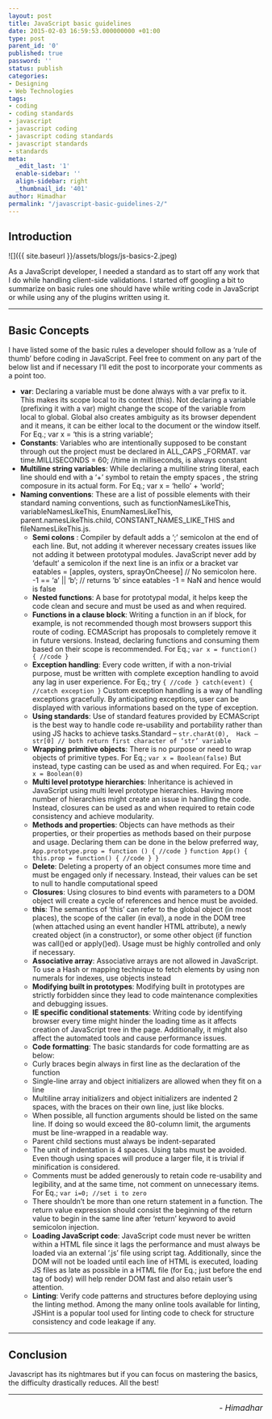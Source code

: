 ```yaml
---
layout: post
title: JavaScript basic guidelines
date: 2015-02-03 16:59:53.000000000 +01:00
type: post
parent_id: '0'
published: true
password: ''
status: publish
categories:
- Designing
- Web Technologies
tags:
- coding
- coding standards
- javascript
- javascript coding
- javascript coding standards
- javascript standards
- standards
meta:
  _edit_last: '1'
  enable-sidebar: ''
  align-sidebar: right
  _thumbnail_id: '401'
author: Himadhar
permalink: "/javascript-basic-guidelines-2/"
---
```


## Introduction

![]({{ site.baseurl }}/assets/blogs/js-basics-2.jpeg)

As a JavaScript developer, I needed a standard as to start off any work that I do while handling client-side validations. I started off googling a bit to summarize on basic rules one should have while writing code in JavaScript or while using any of the plugins written using it.

---

## Basic Concepts

I have listed some of the basic rules a developer should follow as a ‘rule of thumb’ before coding in JavaScript. Feel free to comment on any part of the below list and if necessary I’ll edit the post to incorporate your comments as a point too.

- **var**: Declaring a variable must be done always with a var prefix to it. This makes its scope local to its context (this). Not declaring a variable (prefixing it with a var) might change the scope of the variable from local to global. Global also creates ambiguity as its browser dependent and it means, it can be either local to the document or the window itself.
  For Eq.; var x = ‘this is a string variable’;
- **Constants**: Variables who are intentionally supposed to be constant through out the project must be declared in ALL_CAPS _FORMAT.
  var time.MILLISECONDS = 60;  //time in milliseconds, is always constant
- **Multiline string variables**: While declaring a multiline string literal, each line should end with a ‘+’ symbol to retain the empty spaces , the string composure in its actual form.
  For Eq.; var x = ‘hello’ +
  ‘world’;
- **Naming conventions**: These are a list of possible elements with their standard naming conventions, such as functionNamesLikeThis, variableNamesLikeThis, EnumNamesLikeThis, parent.namesLikeThis.child, CONSTANT_NAMES_LIKE_THIS and fileNamesLikeThis.js.
  * **Semi colons** : Compiler by default adds a ‘;’ semicolon at the end of each line. But, not adding it wherever necessary creates issues like not adding it between prototypal modules. JavaScript never add by ‘default’ a semicolon if the next line is an infix or a bracket
    var  eatables = [apples, oysters, sprayOnCheese]  // No semicolon here.
    -1 == ‘a’ || ‘b’; // returns  ‘b’ since eatables -1 = NaN and hence would is false
  * **Nested functions**: A base for prototypal modal, it helps keep the code clean and secure and must be used as and when required.
  * **Functions in a clause block**: Writing a function in an if block, for example, is not recommended though most browsers support this route of coding. ECMAScript has proposals to completely remove it in future versions. Instead, declaring functions and consuming them based on their scope is recommended.
  For Eq.; `var x = function() { //code }`
  * **Exception handling**: Every code written, if with a non-trivial purpose, must be written with complete exception handling to avoid any lag in user experience.
  For Eq.; try `{ //code } catch(event) { //catch exception }`
  Custom exception handling is a way of handling exceptions gracefully. By anticipating exceptions, user can be displayed with various informations based on the type of exception.
  * **Using standards**: Use of standard features provided by ECMAScript is the best way to handle code re-usability and portability rather than using JS hacks to achieve tasks.Standard – `str.charAt(0),  Hack – str[0] // both return first character of ‘str’ variable`
  * **Wrapping primitive objects**: There is no purpose or need to wrap objects of primitive types.
  For Eq.; `var x = Boolean(false)`
  But instead, type casting can be used as and when required.
  For Eq.; `var x = Boolean(0)`
  * **Multi level prototype hierarchies**: Inheritance is achieved in JavaScript using multi level prototype hierarchies. Having more number of hierarchies might create an issue in handling the code. Instead, closures can be used as and when required to retain code consistency and achieve modularity.
  * **Methods and properties**: Objects can have methods as their properties, or their properties as methods based on their purpose and usage. Declaring them can be done in the below preferred way,
  `App.prototype.prop = function () { //code }`
  `function App() { this.prop = function() { //code } }`
  * **Delete**: Deleting a property of an object consumes more time and must be engaged only if necessary. Instead, their values can be set to null to handle computational speed
  * **Closures**: Using closures to bind events with parameters to a DOM object will create a cycle of references and hence must be avoided.
  * **this**:  The semantics of ‘this’ can refer to the global object (in most places), the scope of the caller (in eval), a node in the DOM tree (when attached using an event handler HTML attribute), a newly created object (in a constructor), or some other object (if function was call()ed or apply()ed). Usage must be highly controlled and only if necessary.
  * **Associative array**: Associative arrays are not allowed in JavaScript. To use a Hash or mapping technique to fetch elements by using non numerals for indexes, use objects instead
  * **Modifying built in prototypes**: Modifying built in prototypes are strictly forbidden since they lead to code maintenance complexities and debugging issues.
  * **IE specific conditional statements**: Writing code by identifying browser every time might hinder the loading time as it affects creation of JavaScript tree in the page. Additionally, it might also affect the automated tools and cause performance issues.
  * **Code formatting**: The basic standards for code formatting are as below:
  - Curly braces begin always in first line as the declaration of the function
  - Single-line array and object initializers are allowed when they fit on a line
  - Multiline array initializers and object initializers are indented 2 spaces, with the braces on their own line, just like blocks.
  - When possible, all function arguments should be listed on the same line. If doing so would exceed the 80-column limit, the arguments must be line-wrapped in a readable way.
  - Parent child sections must always be indent-separated
  - The unit of indentation is 4 spaces. Using tabs must be avoided. Even though using spaces will produce a larger file, it is trivial if minification is considered.
  - Comments must be added generously to retain code re-usability and legibility, and at the same time, not comment on unnecessary items. For Eq.; `var i=0; //set i to zero`
  - There shouldn’t be more than one return statement in a function. The return value expression should consist the beginning of the return value to begin in the same line after ‘return’ keyword to avoid semicolon injection.
  * **Loading JavaScript code**: JavaScript code must never be written within a HTML file since it lags the performance and must always be loaded via an external ‘.js’ file using script tag. Additionally, since the DOM will not be loaded until each line of HTML is executed, loading JS files as late as possible in a HTML file (for Eq.; just before the end tag of body) will help render DOM fast and also retain user’s attention.
  * **Linting**: Verify code patterns and structures before deploying using the linting method. Among the many online tools available for linting, JSHint is a popular tool used for linting code to check for structure consistency and code leakage if any.

---

## Conclusion

Javascript has its nightmares but if you can focus on mastering the basics, the difficulty drastically reduces. All the best!

---

<h6 style="text-align: right;font-size: 1rem;margin-top: 16px;">
- Himadhar
</h6>
